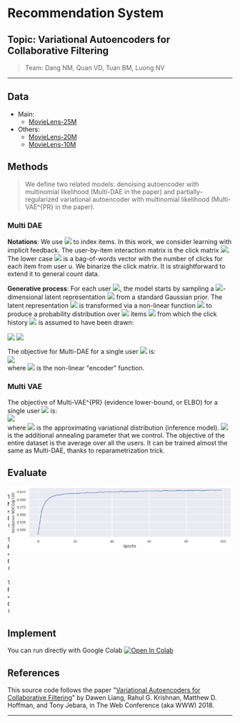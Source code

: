 # Recommendation System

## Topic: Variational Autoencoders for Collaborative Filtering
> Team: Dang NM, Quan VD, Tuan BM, Luong NV

-------------------------------------------------------------------------------------

## Data

  + Main:
      + [MovieLens-25M](http://files.grouplens.org/datasets/movielens/ml-25m.zip)
  + Others: 
      + [MovieLens-20M](http://files.grouplens.org/datasets/movielens/ml-20m.zip)
      + [MovieLens-10M](http://files.grouplens.org/datasets/movielens/ml-10m.zip)


## Methods

> We define two related models: denoising autoencoder with multinomial likelihood (Multi-DAE in the paper) and partially-regularized variational autoencoder with multinomial likelihood (Multi-VAE^{PR} in the paper).

### Multi DAE
  
__Notations__: We use <img src="https://render.githubusercontent.com/render/math?math=u \in \{1,\dots,U\}$ to index users and $i \in \{1,\dots,I\}"> to index items. In this work, we consider learning with implicit feedback. The user-by-item interaction matrix is the click matrix <img src="https://render.githubusercontent.com/render/math?math={X} \in \mathbb{N}^{U\times I}">. The lower case <img src="https://render.githubusercontent.com/render/math?math={x}_u =[X_{u1},\dots,X_{uI}]^\top \in \mathbb{N}^I"> is a bag-of-words vector with the number of clicks for each item from user u. We binarize the click matrix. It is straightforward to extend it to general count data.

__Generative process__: For each user <img src="https://render.githubusercontent.com/render/math?math=u">, the model starts by sampling a <img src="https://render.githubusercontent.com/render/math?math=K">-dimensional latent representation <img src="https://render.githubusercontent.com/render/math?math={z}_u"> from a standard Gaussian prior. The latent representation <img src="https://render.githubusercontent.com/render/math?math={z}_u"> is transformed via a non-linear function <img src="https://render.githubusercontent.com/render/math?math=f_\theta (\cdot) \in \mathbb{R}^I"> to produce a probability distribution over <img src="https://render.githubusercontent.com/render/math?math=I"> items <img src="https://render.githubusercontent.com/render/math?math=\pi (\mathbf{z}_u)"> from which the click history <img src="https://render.githubusercontent.com/render/math?math={x}_u"> is assumed to have been drawn:

<img align='center' src="https://render.githubusercontent.com/render/math?math={z}_u \sim \mathcal{N}(0, \mathbf{I}_K),  \pi(\mathbf{z}_u) \propto \exp\{f_\theta (\mathbf{z}_u\}">
<img align='center' src="https://render.githubusercontent.com/render/math?math={x}_u \sim \mathrm{Mult}(N_u, \pi(\mathbf{z}_u))">

The objective for Multi-DAE for a single user <img src="https://render.githubusercontent.com/render/math?math=u"> is:\
<img align='center' src="https://render.githubusercontent.com/render/math?math={L}_u(\theta, \phi) = \log p_\theta(\mathbf{x}_u | g_\phi(\mathbf{x}_u))"> \
where <img src="https://render.githubusercontent.com/render/math?math=g_\phi(\cdot)"> is the non-linear "encoder" function.


### Multi VAE

The objective of Multi-VAE^{PR} (evidence lower-bound, or ELBO) for a single user <img src="https://render.githubusercontent.com/render/math?math=u"> is:\
<img src="https://render.githubusercontent.com/render/math?math={L}_u(\theta, \phi) = \mathbb{E}_{q_\phi(z_u | x_u)}[\log p_\theta(x_u | z_u)] - \beta \cdot KL(q_\phi(z_u | x_u) \| p(z_u))">\
where <img src="https://render.githubusercontent.com/render/math?math=q_\phi"> is the approximating variational distribution (inference model). <img src="https://render.githubusercontent.com/render/math?math=beta"> is the additional annealing parameter that we control. The objective of the entire dataset is the average over all the users. It can be trained almost the same as Multi-DAE, thanks to reparametrization trick. 
    
    
## Evaluate

<img align='right' src='https://raw.githubusercontent.com/greyhub/RecommendationSystem/main/nDCG%40100.png' width='500"'>

      Test NDCG@100  = 0.43887 (0.00208)
      Test Recall@20 = 0.39996 (0.00261)
      Test Recall@50 = 0.53779 (0.00277)


## Implement

You can run directly with Google Colab 
[![Open In Colab](https://colab.research.google.com/assets/colab-badge.svg)](https://colab.research.google.com/github/greyhub/RecommendationSystem/blob/main/vae_cf.ipynb)


## References

This source code follows the paper "[Variational Autoencoders for Collaborative Filtering](https://arxiv.org/abs/1802.05814)"  by Dawen Liang, Rahul G. Krishnan, Matthew D. Hoffman, and Tony Jebara, in The Web Conference (aka WWW) 2018.
    
-------------------------------------------------------------------------------------

